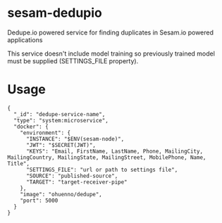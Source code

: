 # sesam-dedupio
Dedupe.io powered service for finding duplicates in Sesam.io powered applications

This service doesn't include model training so previously trained model must be supplied (SETTINGS_FILE property). 

# Usage

```
{
  "_id": "dedupe-service-name",
  "type": "system:microservice",
  "docker": {
    "environment": {
      "INSTANCE": "$ENV(sesam-node)",
      "JWT": "$SECRET(JWT)",
      "KEYS": "Email, FirstName, LastName, Phone, MailingCity, MailingCountry, MailingState, MailingStreet, MobilePhone, Name, Title",
      "SETTINGS_FILE": "url or path to settings file",
      "SOURCE": "published-source",
      "TARGET": "target-receiver-pipe"
    },
    "image": "ohuenno/dedupe",
    "port": 5000
  }
}
```

